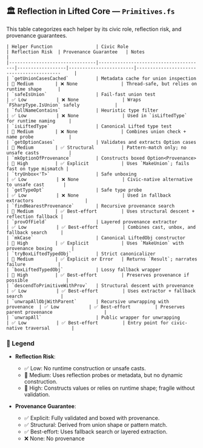 ## 🏛️ Reflection in Lifted Core — `Primitives.fs`

This table categorizes each helper by its civic role, reflection risk, and provenance guarantees. 
```
| Helper Function                | Civic Role                            | Reflection Risk  | Provenance Guarantee   | Notes                                         |
|--------------------------------|---------------------------------------|------------------|------------------------|------------------------------------------     |
| `getUnionCasesCached`          | Metadata cache for union inspection   | 🔸 Medium        | ❌ None                | Thread-safe, but relies on runtime shape      |
| `safeIsUnion`                  | Fail-fast union test                  | ✅ Low           | ❌ None                | Wraps `FSharpType.IsUnion` safely             |
| `fullNameContains`             | Heuristic type filter                 | ✅ Low           | ❌ None                | Used in `isLiftedType` for runtime naming     |
| `isLiftedType`                 | Canonical Lifted type test            | 🔸 Medium        | ❌ None                | Combines union check + name probe             |
| `getOptionCases`               | Validates and extracts Option cases   | 🔸 Medium        | ✅ Structural          | Pattern-match only; no unsafe casts           |
| `mkOptionOfProvenance`         | Constructs boxed Option<Provenance>   | 🔴 High          | ✅ Explicit            | Uses `MakeUnion`; fails fast on type mismatch |
| `tryUnbox<'T>`                 | Safe unboxing                         | ✅ Low           | ❌ None                | Civic-native alternative to unsafe cast       |
| `getTypeOpt`                   | Safe type probe                       | ✅ Low           | ❌ None                | Used in fallback extractors                   |
| `findNearestProvenance`        | Recursive provenance search           | 🔸 Medium        | ✅ Best-effort         | Uses structural descent + reflection fallback |
| `provOfField`                  | Layered provenance extractor          | ✅ Low           | ✅ Best-effort         | Combines cast, unbox, and fallback search     |
| `mkCase`                       | Canonical LiftedObj constructor       | 🔴 High          | ✅ Explicit            | Uses `MakeUnion` with provenance boxing       |
| `tryBoxLiftedTypedObj`         | Strict canonicalizer                  | 🔸 Medium        | ✅ Explicit or Error   | Returns `Result`; narrates failure            |
| `boxLiftedTypedObj`            | Lossy fallback wrapper                | 🔴 High          | ✅ Best-effort         | Preserves provenance if possible              |
| `descendToPrimitiveWithProv`   | Structural descent with provenance    | ✅ Low           | ✅ Best-effort         | Uses extractor + fallback search              |
| `unwrapAllObjWithParent`       | Recursive unwrapping with provenance  | ✅ Low           | ✅ Best-effort         | Preserves parent provenance                   |
| `unwrapAll`                    | Public wrapper for unwrapping         | ✅ Low           | ✅ Best-effort         | Entry point for civic-native traversal        |
```
### 🧠 Legend

- **Reflection Risk**:
  - ✅ Low: No runtime construction or unsafe casts.
  - 🔸 Medium: Uses reflection probes or metadata, but no dynamic construction.
  - 🔴 High: Constructs values or relies on runtime shape; fragile without validation.

- **Provenance Guarantee**:
  - ✅ Explicit: Fully validated and boxed with provenance.
  - ✅ Structural: Derived from union shape or pattern match.
  - ✅ Best-effort: Uses fallback search or layered extraction.
  - ❌ None: No provenance